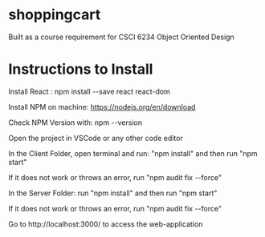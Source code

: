 # shoppingcart
Built as a course requirement for CSCI 6234 Object Oriented Design

# Instructions to Install

Install React : npm install --save react react-dom

Install NPM on machine: https://nodejs.org/en/download

Check NPM Version with: npm --version

Open the project in VSCode or any other code editor

In the Client Folder, open terminal and run: "npm install" and then run "npm start"

If it does not work or throws an error, run "npm audit fix --force"

In the Server Folder: run "npm install" and then run "npm start"

If it does not work or throws an error, run "npm audit fix --force"

Go to http://localhost:3000/ to access the web-application
